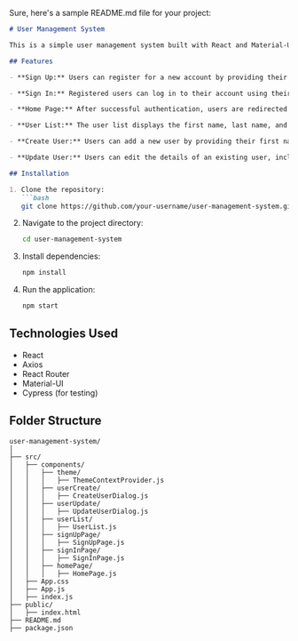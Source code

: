 Sure, here's a sample README.md file for your project:

```markdown
# User Management System

This is a simple user management system built with React and Material-UI. It allows users to sign up, sign in, view a list of users, create new users, update existing users, and delete users.

## Features

- **Sign Up:** Users can register for a new account by providing their email and password.

- **Sign In:** Registered users can log in to their account using their email and password.

- **Home Page:** After successful authentication, users are redirected to the home page where they can view a list of users, logout, and switch between light and dark themes.

- **User List:** The user list displays the first name, last name, and email of each user. Users can create new users, update existing users, and delete users from this page.

- **Create User:** Users can add a new user by providing their first name, last name, and email. 

- **Update User:** Users can edit the details of an existing user, including their first name, last name, and email.

## Installation

1. Clone the repository:
   ```bash
   git clone https://github.com/your-username/user-management-system.git
   ```

2. Navigate to the project directory:
   ```bash
   cd user-management-system
   ```

3. Install dependencies:
   ```bash
   npm install
   ```

4. Run the application:
   ```bash
   npm start
   ```

## Technologies Used

- React
- Axios
- React Router
- Material-UI
- Cypress (for testing)

## Folder Structure

```
user-management-system/
│
├── src/
│   ├── components/
│   │   ├── theme/
│   │   │   ├── ThemeContextProvider.js
│   │   ├── userCreate/
│   │   │   ├── CreateUserDialog.js
│   │   ├── userUpdate/
│   │   │   ├── UpdateUserDialog.js
│   │   ├── userList/
│   │   │   ├── UserList.js
│   │   ├── signUpPage/
│   │   │   ├── SignUpPage.js
│   │   ├── signInPage/
│   │   │   ├── SignInPage.js
│   │   ├── homePage/
│   │   │   ├── HomePage.js
│   ├── App.css
│   ├── App.js
│   ├── index.js
├── public/
│   ├── index.html
├── README.md
├── package.json
```

